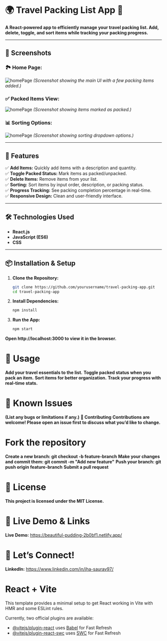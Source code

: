 # 🌍 **Travel Packing List App** 🧳  

**A React-powered app to efficiently manage your travel packing list. Add, delete, toggle, and sort items while tracking your packing progress.**

---

## 📸 **Screenshots**  

### 🏞️ **Home Page:**  
![homePage](https://github.com/user-attachments/assets/0d2b462d-6ddc-449b-93f8-2268db7f108c)
 *(Screenshot showing the main UI with a few packing items added.)*  

### ✅ **Packed Items View:**  
![homePage](https://github.com/user-attachments/assets/e623b2fa-9551-4345-83d0-1b9a70272622)
 *(Screenshot showing items marked as packed.)*  

### 📊 **Sorting Options:**  
![homePage](https://github.com/user-attachments/assets/46d3caaa-8448-4268-8e94-101e3d8bd916)
 *(Screenshot showing sorting dropdown options.)*  

---

## 🚀 **Features**  

✅ **Add Items:** Quickly add items with a description and quantity.  
✅ **Toggle Packed Status:** Mark items as packed/unpacked.  
✅ **Delete Items:** Remove items from your list.  
✅ **Sorting:** Sort items by input order, description, or packing status.  
✅ **Progress Tracking:** See packing completion percentage in real-time.  
✅ **Responsive Design:** Clean and user-friendly interface.  

---

## 🛠️ **Technologies Used**  

- **React.js**  
- **JavaScript (ES6)**  
- **CSS**  

---

## 📦 **Installation & Setup**  

1. **Clone the Repository:**  
   ```bash
   git clone https://github.com/yourusername/travel-packing-app.git
   cd travel-packing-app

2. **Install Dependencies:**
   ```bash
   npm install

3. **Run the App:**
   ```bash
   npm start
   
  **Open http://localhost:3000 to view it in the browser.**
  
# **🎯 Usage**

**Add your travel essentials to the list.**
**Toggle packed status when you pack an item.**
**Sort items for better organization.**
**Track your progress with real-time stats.**

# **🐞 Known Issues**

**(List any bugs or limitations if any.)**
**🤝 Contributing**
**Contributions are welcome! Please open an issue first to discuss what you’d like to change.**

# **Fork the repository**
**Create a new branch: git checkout -b feature-branch**
**Make your changes and commit them: git commit -m "Add new feature"**
**Push your branch: git push origin feature-branch**
**Submit a pull request**

# **📄 License**
**This project is licensed under the MIT License.**

# **🌟 Live Demo & Links**
**Live Demo:** https://beautiful-pudding-2b0bf1.netlify.app/

# **💬 Let’s Connect!**
**LinkedIn:** https://www.linkedin.com/in/jha-saurav97/ 

# React + Vite

This template provides a minimal setup to get React working in Vite with HMR and some ESLint rules.

Currently, two official plugins are available:

- [@vitejs/plugin-react](https://github.com/vitejs/vite-plugin-react/blob/main/packages/plugin-react/README.md) uses [Babel](https://babeljs.io/) for Fast Refresh
- [@vitejs/plugin-react-swc](https://github.com/vitejs/vite-plugin-react-swc) uses [SWC](https://swc.rs/) for Fast Refresh

